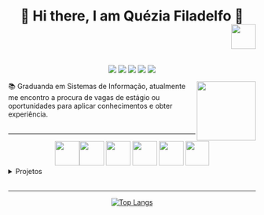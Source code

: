 <html>
  <body>
    <div style="display:flex; justify-content: space-around; align-items: center;">
      <h1 align="center">🖖 Hi there, I am <strong>Quézia Filadelfo</strong> 🖖<img align="right" width="50" height="50" src="https://64.media.tumblr.com/074de67ff1fc63f5e4fb729b322c8200/tumblr_mszo1182BV1rfjowdo1_500.gifv"></h1>
    </div>
    <div align="center">
      
[![](https://img.shields.io/badge/site-4A0073)]()
[![](https://img.shields.io/badge/resume-514C54)]()
[![](https://img.shields.io/badge/linkedin-blue)](https://www.linkedin.com/in/quézia-filadelfo-0bb0a9104/)
[![](https://img.shields.io/badge/instagram-ff69b4)](https://www.instagram.com/qzmfsppr/)
[![](https://img.shields.io/badge/twitter-054f77)](https://twitter.com/jovemsofrencia)
    </div>
    <div>
      <img align="right" width="120" height="120" src="https://i.pinimg.com/originals/57/3c/da/573cdaf5205bebaac51ca29273dd5514.gif">
      📚 Graduanda em Sistemas de Informação, atualmente me encontro a procura de vagas de estágio ou oportunidades para aplicar conhecimentos e obter experiência.
    </div>
    <br><hr>
    <div  align="center">
      <img width="50" height="50"  src="https://cdn.jsdelivr.net/gh/devicons/devicon/icons/html5/html5-original-wordmark.svg" /><img width="50" height="50" src="https://cdn.jsdelivr.net/gh/devicons/devicon/icons/css3/css3-original-wordmark.svg" />
      <img width="50" height="50" src="https://cdn.jsdelivr.net/gh/devicons/devicon/icons/javascript/javascript-original.svg" />
      <img width="50" height="50" src="https://cdn.jsdelivr.net/gh/devicons/devicon/icons/git/git-plain-wordmark.svg" />
      <img width="50" height="50" src="https://cdn.jsdelivr.net/gh/devicons/devicon/icons/python/python-original-wordmark.svg" /> 
      <img width="48" height="50" src="https://cdn.jsdelivr.net/gh/devicons/devicon/icons/csharp/csharp-original.svg" />
    </div>
    <details>
      <summary>Projetos</summary>
        <p>Em contrução...</p>
    </details>
    <br><hr>
    <div align="center">
      [![Top Langs](https://github-readme-stats.vercel.app/api/top-langs/?username=queziafiladelfo&layout=compact&theme=dracula)](https://github.com/queziafiladelfo)
    </div>
    
  </body>
</html>



<!--
**queziafiladelfo/queziafiladelfo** is a ✨ _special_ ✨ repository because its `README.md` (this file) appears on your GitHub profile.

https://devicon.dev

Here are some ideas to get you started:

- 🔭 I’m currently working on ...
- 🌱 I’m currently learning ...
- 👯 I’m looking to collaborate on ...
- 🤔 I’m looking for help with ...
- 💬 Ask me about ...
- 📫 How to reach me: ...
- 😄 Pronouns: .....
- ⚡ Fun fact: ......
-->

